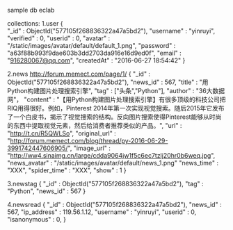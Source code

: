 sample
db eclab

collections:
1.user
{ 	
	"_id" : ObjectId("577105f268836322a47a5bd2"), 
	"username" : "yinruyi", 
	"verified" : 0, 
	"userid" : 0, 
	"avatar" : "/static/images/avatar/default/default_1.png", 
	"password" : "a63f88b993f9dae603b3dd2703da916e16d9ed0f", 
	"email" : "916280067@qq.com", 
	"createdAt" : "2016-06-27 18:54:42" 
}

2.news
http://forum.memect.com/page/1/
{
	"_id" : ObjectId("577105f268836322a47a5bd2"),
	"news_id" : 567,
	"title" : "用Python构建图片处理搜索引擎",
	"tag" : ["头条","Python"],
	"author" : "36大数据网"，
	"content" : "【用Python构建图片处理搜索引擎】有很多顶级的科技公司把RIQ用得很好。例如，Pinterest 2014年第一次实现视觉搜索。随后2015年它发布了一个白皮书，揭示了视觉搜索的结构。反向图片搜索使得Pinterest能够从时尚的东西中提取视觉元素，然后给消费者推荐类似的产品。",
	"url" : "http://t.cn/R5QWLSo",
	"original_url" : "http://forum.memect.com/blog/thread/py-2016-06-29-3991742447606905/",
	"image_url" : "http://ww4.sinaimg.cn/large/cdda9064jw1f5c6ec7tzlj20hr0b6weq.jpg",
	"news_avatar" : "/static/images/avatar/default/news_1.png"
	"news_time" : "XXX",
	"spider_time" : "XXX",
	"show" : 1
}

3.newstag
{
	"_id" : ObjectId("577105f268836322a47a5bd2"),
	"tag" : "Python",
	"news_id" : 567
}

4.newsread
{
	"_id" : ObjectId("577105f268836322a47a5bd2"),
	"news_id" : 567,
	"ip_address" : 119.56.1.12,
	"username" : "yinruyi",
	"userid" : 0,
	"isanonymous" : 0,
}